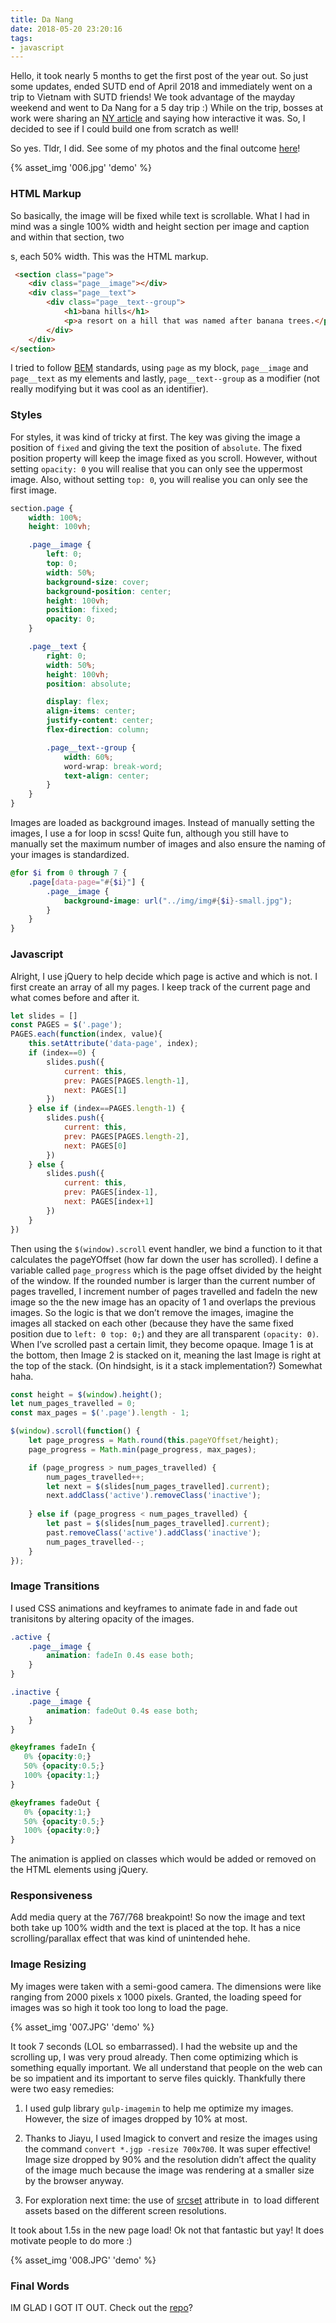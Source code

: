 ```yaml
---
title: Da Nang
date: 2018-05-20 23:20:16
tags:
- javascript
---
```


Hello, it took nearly 5 months to get the first post of the year out. So just some updates, <!-- excerpt -->ended SUTD end of April 2018 and immediately went on a trip to Vietnam with SUTD friends! We took advantage of the mayday weekend and went to Da Nang for a 5 day trip :) While on the trip, bosses at work were sharing an [NY article](https://www.nytimes.com/interactive/2018/04/30/us/detroit-come-back-budget.html) and saying how interactive it was. So, I decided to see if I could build one from scratch as well!

So yes. Tldr, I did. See some of my photos and the final outcome [here](https://kohrongying.github.io/danang)!

{% asset_img '006.jpg' 'demo' %}

### HTML Markup
So basically, the image will be fixed while text is scrollable. What I had in mind was a single 100% width and height section per image and caption and within that section, two <div>s, each 50% width. This was the HTML markup.

```html
 <section class="page">
    <div class="page__image"></div>
    <div class="page__text">
        <div class="page__text--group">
            <h1>bana hills</h1> 
            <p>a resort on a hill that was named after banana trees.</p>
        </div>
    </div>
</section>
```

I tried to follow [BEM](http://getbem.com/) standards, using `page` as my block, `page__image` and `page__text` as my elements and lastly, `page__text--group` as a modifier (not really modifying but it was cool as an identifier).

### Styles

For styles, it was kind of tricky at first. The key was giving the image a position of `fixed` and giving the text the position of `absolute`. The fixed position property will keep the image fixed as you scroll. However, without setting `opacity: 0` you will realise that you can only see the uppermost image. Also, without setting `top: 0`, you will realise you can only see the first image.

```css
section.page {
    width: 100%;
    height: 100vh;

    .page__image {
        left: 0;
        top: 0;
        width: 50%;
        background-size: cover;
        background-position: center;
        height: 100vh;
        position: fixed;
        opacity: 0;
    }

    .page__text {
        right: 0;
        width: 50%;
        height: 100vh;
        position: absolute;

        display: flex;
        align-items: center;
        justify-content: center;    
        flex-direction: column;

        .page__text--group {
            width: 60%;
            word-wrap: break-word;
            text-align: center;
        }
    }
}
```
Images are loaded as background images. Instead of manually setting the images, I use a for loop in scss! Quite fun, although you still have to manually set the maximum number of images and also ensure the naming of your images is standardized.

```scss
@for $i from 0 through 7 {
    .page[data-page="#{$i}"] {
        .page__image {
            background-image: url("../img/img#{$i}-small.jpg");
        }
    }
}
```
### Javascript
Alright, I use jQuery to help decide which page is active and which is not. I first create an array of all my pages. I keep track of the current page and what comes before and after it.

```js
let slides = []
const PAGES = $('.page');
PAGES.each(function(index, value){
    this.setAttribute('data-page', index);
    if (index==0) {
        slides.push({
            current: this,
            prev: PAGES[PAGES.length-1],
            next: PAGES[1]
        })
    } else if (index==PAGES.length-1) {
        slides.push({
            current: this,
            prev: PAGES[PAGES.length-2],
            next: PAGES[0]
        })
    } else {
        slides.push({
            current: this,
            prev: PAGES[index-1],
            next: PAGES[index+1]
        })
    }
})
```

Then using the `$(window).scroll` event handler, we bind a function to it that calculates the pageYOffset (how far down the user has scrolled). I define a variable called `page_progress` which is the page offset divided by the height of the window. If the rounded number is larger than the current number of pages travelled, I increment number of pages travelled and fadeIn the new image so the the new image has an opacity of 1 and overlaps the previous images. So the logic is that we don’t remove the images, imagine the images all stacked on each other (because they have the same fixed position due to `left: 0 top: 0;`) and they are all transparent `(opacity: 0)`. When I’ve scrolled past a certain limit, they become opaque. Image 1 is at the bottom, then Image 2 is stacked on it, meaning the last Image is right at the top of the stack. (On hindsight, is it a stack implementation?) Somewhat haha.

```js
const height = $(window).height();
let num_pages_travelled = 0;
const max_pages = $('.page').length - 1; 

$(window).scroll(function() {
    let page_progress = Math.round(this.pageYOffset/height);
    page_progress = Math.min(page_progress, max_pages);

    if (page_progress > num_pages_travelled) {
        num_pages_travelled++;
        let next = $(slides[num_pages_travelled].current);
        next.addClass('active').removeClass('inactive');
        
    } else if (page_progress < num_pages_travelled) {
        let past = $(slides[num_pages_travelled].current);
        past.removeClass('active').addClass('inactive');
        num_pages_travelled--;          
    }
});
```

### Image Transitions
I used CSS animations and keyframes to animate fade in and fade out tranisitons by altering opacity of the images.

```css
.active {
    .page__image {
        animation: fadeIn 0.4s ease both;
    }
}

.inactive {
    .page__image {
        animation: fadeOut 0.4s ease both;
    }
}

@keyframes fadeIn {
   0% {opacity:0;}
   50% {opacity:0.5;}
   100% {opacity:1;}
}

@keyframes fadeOut {
   0% {opacity:1;}
   50% {opacity:0.5;}
   100% {opacity:0;}    
}
```
The animation is applied on classes which would be added or removed on the HTML elements using jQuery.

### Responsiveness
Add media query at the 767/768 breakpoint! So now the image and text both take up 100% width and the text is placed at the top. It has a nice scrolling/parallax effect that was kind of unintended hehe.

### Image Resizing
My images were taken with a semi-good camera. The dimensions were like ranging from 2000 pixels x 1000 pixels. Granted, the loading speed for images was so high it took too long to load the page.

{% asset_img '007.JPG' 'demo' %}

It took 7 seconds (LOL so embarrassed). I had the website up and the scrolling up, I was very proud already. Then come optimizing which is something equally important. We all understand that people on the web can be so impatient and its important to serve files quickly. Thankfully there were two easy remedies:

1. I used gulp library `gulp-imagemin` to help me optimize my images. However, the size of images dropped by 10% at most.
2. Thanks to Jiayu, I used Imagick to convert and resize the images using the command `convert *.jgp -resize 700x700`. It was super effective! Image size dropped by 90% and the resolution didn’t affect the quality of the image much because the image was rendering at a smaller size by the browser anyway.

3. For exploration next time: the use of [srcset](https://developer.mozilla.org/en-US/docs/Web/HTML/Element/Img) attribute in <img> to load different assets based on the different screen resolutions.

It took about 1.5s in the new page load! Ok not that fantastic but yay! It does motivate people to do more :)

{% asset_img '008.JPG' 'demo' %}

### Final Words
IM GLAD I GOT IT OUT. Check out the [repo](https://github.com/kohrongying/danang)?
